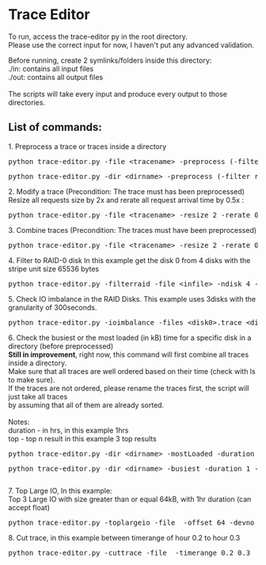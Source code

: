 <h1> Trace Editor </h1>

<p>
To run, access the trace-editor py in the root directory. <br />
Please use the correct input for now, I haven't put any advanced validation. <br />

Before running, create 2 symlinks/folders inside this directory: <br />
./in: contains all input files <br />
./out: contains all output files <br />
<br />
The scripts will take every input and produce every output to those directories. <br />
</p>

<h2>List of commands: </h2>
<p>
1. Preprocess a trace or traces inside a directory<br />
</p>
<pre>python trace-editor.py -file &lt;tracename&gt; -preprocess (-filter read/write)</pre>
<pre>python trace-editor.py -dir &lt;dirname&gt; -preprocess (-filter read/write)</pre>

<p>
2. Modify a trace (Precondition: The trace must has been preprocessed)<br />
Resize all requests size by 2x and rerate all request arrival time by 0.5x : <br />
</p>
<pre>python trace-editor.py -file &lt;tracename&gt; -resize 2 -rerate 0.5</pre>

<p>
3. Combine traces (Precondition: The traces must have been preprocessed)<br />
</p>
<pre>python trace-editor.py -file &lt;tracename&gt; -resize 2 -rerate 0.5</pre>

<p>
4. Filter to RAID-0 disk
In this example get the disk 0 from 4 disks with the stripe unit size 65536 bytes
</p>

<pre>python trace-editor.py -filterraid -file &lt;infile&gt; -ndisk 4 -odisk 0 -stripe 65536</pre>

<p>
5. Check IO imbalance in the RAID Disks.
This example uses 3disks with the granularity of 300seconds.
</p>

<pre>python trace-editor.py -ioimbalance -files &lt;disk0&gt;.trace &lt;disk1&gt;.trace &lt;disk2&gt;.trace -granularity 300</pre>

<p>
6. Check the busiest or the most loaded (in kB) time for a specific disk in a directory (before preprocessed) <br />
<b>Still in improvement</b>, right now, this command will first combine all traces inside a directory. <br />
Make sure that all traces are well ordered based on their time (check with ls to make sure). <br />
If the traces are not ordered, please rename the traces first, the script will just take all traces <br />
by assuming that all of them are already sorted. <br />
<br />
Notes: <br />
duration - in hrs, in this example 1hrs <br />
top - top n result in this example 3 top results <br />
</p>
<pre>python trace-editor.py -dir &lt;dirname&gt; -mostLoaded -duration 1 -top 3</pre>
<pre>python trace-editor.py -dir &lt;dirname&gt; -busiest -duration 1 -top 3</pre>
<pre></pre>

<p>
7. Top Large IO, In this example: <br />
Top 3 Large IO with size greater than or equal 64kB, with 1hr duration (can accept float)
</p>

<pre>python trace-editor.py -toplargeio -file <filename> -offset 64 -devno 0 -duration 1 -top 3</pre>

<p>
8. Cut trace, in this example between timerange of hour 0.2 to hour 0.3
</p>

<pre>python trace-editor.py -cuttrace -file <filename> -timerange 0.2 0.3</pre>



